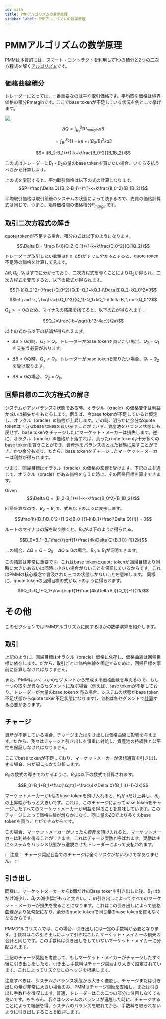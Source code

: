 ```yaml
---
id: math
title: PMMアルゴリズムの数学原理
sidebar_label: PMMアルゴリズムの数学原理
---
```


# PMMアルゴリズムの数学原理

PMMは本質的には、スマート・コントラクトを利用して1つの積分と2つの二次方程式を解く[アルゴリズム](https://github.com/DODOEX/dodo-smart-contract/blob/master/contracts/lib/DODOMath.sol)です。

## 価格曲線積分

トレーダーにとっては、一番重要なのは平均取引価格です。平均取引価格は境界価格の積分Pmarginです。ここでbase tokenが不足している状況を例として挙げます。

![](https://dodoex.github.io/docs/img/dodo_integrate.jpeg)

$$\Delta Q =\int^{B_2}_{B_1}P_{margin}dB$$

$$= \int^{B_2}_{B_1}(1-k)i+i(B_0/B)^2kdB$$

$$= i(B_2-B_1)*(1-k+k\frac{B_0^2}{B_1B_2})$$

この式はトレーダーに$B_1-B_2$の量のbase tokenを買いたい場合、いくら支払うべきかを計算します。

上の式を変形すると、平均取引価格は以下の式の計算になります。
$$P=\frac{\Delta Q}{B_2-B_1}=i*(1-k+k\frac{B_0^2}{B_1B_2})$$

平均取引価格は取引前後のシステムの状態によって決まるので、売買の価格計算式は同じで、つまり、境界価格間の価格積分$P_{margin}$です。

## 取引二次方程式の解き

quote tokenが不足する場合、積分の式は以下のようになります。

$$\Delta B = \frac{1}{i}(Q_2-Q_1)*(1-k+k\frac{Q_0^2}{Q_1Q_2})$$

トレーダーが取引したい数量は(i.e. $\Delta B$)がすでに分かるとすると、quote token不足時の価格を計算して見ます。
 
$\Delta B, Q_0, Q_1$はすでに分かっており、二次方程式を導くことにより$Q_2$が得られ、二次方程式を変形すると、以下の数式が得られます。

$$(1-k)Q_2^2+(\frac{kQ_0^2}{Q_1}-Q_1+kQ_1-i\Delta B)Q_2-kQ_0^2=0$$

$$let \ a=1-k, \ b=\frac{kQ_0^2}{Q_1}-Q_1+kQ_1-i\Delta B, \ c=-kQ_0^2$$

$Q_2>=0$のため、マイナスの結果を捨てると、以下の式が得られます：

$$Q_2=\frac{-b+\sqrt{b^2-4ac}}{2a}$$

以上の式から以下の結論が得られえます。 
 
- $\Delta B>0$の時、$Q_2>Q_1$、トレーダーがbase tokenを買いたい場合、$Q_2-Q_1$を支払う必要があります。
 
- $\Delta B<0$の時、$Q_2<Q_1$、トレーダーがbase tokenを売りたい場合、$Q_1-Q_2$を受け取ります。
 
- $\Delta B=0$の場合、$Q_2=Q_1$。

## 回帰目標の二次方程式の解き

システムがアンバランスな状態である時、オラクル（oracle）の価格変化は利益か或いは損失かをもたらします。例えば、今base tokenが不足していると仮定し、オラクル（oracle）の価格が上昇します。この時、明らかに余分なquote tokenは十分なbase tokenを買い戻すことができず、資産池をバランス状態にも戻せず、base tokenをチャージしたにマーケット・メーカーは損失します。逆に、オラクル（oracle）の価格が下落すれば、余ったquote tokenは十分多くのbase tokenを買うことができ、資産池をバランスのとれた状態に戻すことができ、かつ余分もあり、だから、base tokenをチャージしたマーケット・メーカーは利益が得られます。

つまり、回帰目標はオラクル（oracle）の価格の影響を受けます。下記の式を通じて、オラクル（oracle）がある価格を与えた時に、その回帰目標を算出できます。

Given $$\Delta Q = i(B_2-B_1)*(1-k+k\frac{B_0^2}{B_1B_2})$$

回帰計算なので、$B_2=B_0$で、式を以下のように変形します。

$$\frac{k}{B_1}B_0^2+(1-2k)B_0-[(1-k)B_1+\frac{\Delta Q}{i}] = 0$$

ルートのマイナスの解を取り除くと、$B_0$が以下のように得られる。

$$B_0=B_1+B_1\frac{\sqrt{1+\frac{4k\Delta Q}{B_1 i}}-1}{2k}$$

この場合、$\Delta Q=Q-Q_0$；
$\Delta Q \ge 0$の場合、$B_0\ge B_1$が証明できます。
 
この結論は非常に重要です。これはbase tokenとquote tokenが回帰目標より同時に大きいあるいは同時に小さい場合がないことを保証しているからです。これはPMMの核心概念で言及された三つの状態しかないことを意味します。
同様に、quote tokenの回帰目標の式が以下のように得られます。

$$Q_0=Q_1+Q_1*\frac{\sqrt{1+\frac{4k\Delta B i}{Q_1}}-1}{2k}$$


# その他

このセクションではPMMアルゴリズムに関するほかの数学演算を紹介します。

## 取引

上記のように、回帰目標はオラクル（oracle）価格に依存し、価格曲線は回帰目標に依存します。だから、取引ごとに価格曲線を固定するために、回帰目標を事前に計算しなければなりません。
 
 
また、PMMはいくつかのセグメントから形成する価格曲線を与えるので、もし一つの取引が異なるセグメントに及ぶ場合（例えば、base tokenが不足しており、トレーダーが大量のbase tokenを売る場合、システムの状態がbase token不足状態からquote token不足状態になります）、価格は各セグメントで[計算](https://github.com/DODOEX/dodo-smart-contract/blob/master/contracts/impl/Trader.sol)する必要があります。

## チャージ

資産が不足している場合、チャージまたは引き出しは価格曲線に影響を与えます。だから、我々はチャージと引き出しを慎重に対処し、資産池の持続性と公平性を保証しなければなりません。
 
ここでbase tokenが不足しており、マーケットメーカーが仮想通貨を引き出しする場合、何が起こるかを分析します。
 
$B_0$の数式の導きでわかるように、$B_0$は以下の数式で計算されます。

$$B_0=B_1+B_1*\frac{\sqrt{1+\frac{4k\Delta Q}{B_1 i}}-1}{2k}$$

マーケットメーカーが$b$個のbase tokenを預け入れると、$B_1$がbだけ上昇し、$B_0$の上昇幅がもっと大きいです。これは、このチャージによってbase tokenをチャージしたすべてのマーケットメーカーが利益を得ることを意味しています。このチャージによって価格曲線が滑らかになり、同じ量の$\Delta Q$でより多くのbase tokenを買うことができるからです。

この場合、マーケットメーカーがいったん資産を預け入れると、マーケットメーカーは利益を得ることができます。これはチャージ奨励と呼ばれます。奨励は主にシステムをバランス状態から逸脱させたトレーダーによって支払われます。

:::
注意：
チャージ奨励目当てのチャージは全くリスクがないわけでなありません。
:::

## 引き出し

同様に、マーケットメーカーから$b$個だけのBase tokenを引き出した後、$B_1$ は$b$ だけ減少し、$B_0$の減少幅がもっと大きい。この引き出しによってすべてのマーケット・メーカーが損失を被ることになります。これはこの引き出しによって価格曲線がより急勾配になり、余分のquote tokenで同じ量のbase tokenを買えなくなるからです。
 
PMMアルゴリズムでは、この場合、引き出しには一定の手数料が必要となります。手数料はこの引き出しによって引き起こしたマーケット・メイカーの損失の合計と同じです。この手数料は引き出しをしていないマーケット・メイカーに分配されます。
 
上記のチャージ奨励を考慮して、もしマーケット・メイカーがチャージしたすぐ後に引き出しをしたら、引き出し手数料はチャージ奨励より大きく設定されています。これによってリスクなしのヘッジを根絶します。
 
注意すべきは、システムがバランス状態から大きく逸脱し、チャージまたは引き出しの量が非常に大きい場合のみ、PMMはチャージ奨励を支給し、または引き出し手数料を徴収します。普通、トレーダーはこの二つの部分に注目しなくても良いです。もちろん、我々はシステムのバランスが逸脱した時に、チャージすることによって報酬を得、システムのバランスを取れてから、手数料を取られないように引き出しすることを歓迎します。

